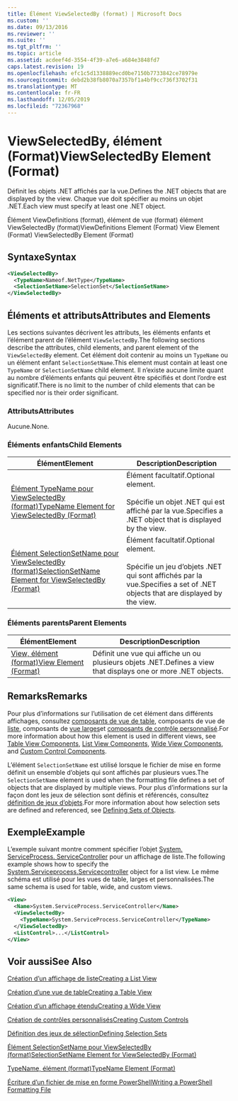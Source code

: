 ```yaml
---
title: Élément ViewSelectedBy (format) | Microsoft Docs
ms.custom: ''
ms.date: 09/13/2016
ms.reviewer: ''
ms.suite: ''
ms.tgt_pltfrm: ''
ms.topic: article
ms.assetid: acdeef4d-3554-4f39-a7e6-a684e3848fd7
caps.latest.revision: 19
ms.openlocfilehash: efc1c5d1338889ecd0be7150b7733842ce78979e
ms.sourcegitcommit: debd2b38fb8070a7357bf1a4bf9cc736f3702f31
ms.translationtype: MT
ms.contentlocale: fr-FR
ms.lasthandoff: 12/05/2019
ms.locfileid: "72367968"
---
```

# <a name="viewselectedby-element-format"></a><span data-ttu-id="a04bd-102">ViewSelectedBy, élément (Format)</span><span class="sxs-lookup"><span data-stu-id="a04bd-102">ViewSelectedBy Element (Format)</span></span>

<span data-ttu-id="a04bd-103">Définit les objets .NET affichés par la vue.</span><span class="sxs-lookup"><span data-stu-id="a04bd-103">Defines the .NET objects that are displayed by the view.</span></span> <span data-ttu-id="a04bd-104">Chaque vue doit spécifier au moins un objet .NET.</span><span class="sxs-lookup"><span data-stu-id="a04bd-104">Each view must specify at least one .NET object.</span></span>

<span data-ttu-id="a04bd-105">Élément ViewDefinitions (format), élément de vue (format) élément ViewSelectedBy (format)</span><span class="sxs-lookup"><span data-stu-id="a04bd-105">ViewDefinitions Element (Format) View Element (Format) ViewSelectedBy Element (Format)</span></span>

## <a name="syntax"></a><span data-ttu-id="a04bd-106">Syntaxe</span><span class="sxs-lookup"><span data-stu-id="a04bd-106">Syntax</span></span>

```xml
<ViewSelectedBy>
  <TypeName>Nameof.NetType</TypeName>
  <SelectionSetName>SelectionSet</SelectionSetName>
</ViewSelectedBy>
```

## <a name="attributes-and-elements"></a><span data-ttu-id="a04bd-107">Éléments et attributs</span><span class="sxs-lookup"><span data-stu-id="a04bd-107">Attributes and Elements</span></span>

<span data-ttu-id="a04bd-108">Les sections suivantes décrivent les attributs, les éléments enfants et l’élément parent de l’élément `ViewSelectedBy`.</span><span class="sxs-lookup"><span data-stu-id="a04bd-108">The following sections describe the attributes, child elements, and parent element of the `ViewSelectedBy` element.</span></span> <span data-ttu-id="a04bd-109">Cet élément doit contenir au moins un `TypeName` ou un élément enfant `SelectionSetName`.</span><span class="sxs-lookup"><span data-stu-id="a04bd-109">This element must contain at least one `TypeName` or `SelectionSetName` child element.</span></span> <span data-ttu-id="a04bd-110">Il n’existe aucune limite quant au nombre d’éléments enfants qui peuvent être spécifiés et dont l’ordre est significatif.</span><span class="sxs-lookup"><span data-stu-id="a04bd-110">There is no limit to the number of child elements that can be specified nor is their order significant.</span></span>

### <a name="attributes"></a><span data-ttu-id="a04bd-111">Attributs</span><span class="sxs-lookup"><span data-stu-id="a04bd-111">Attributes</span></span>

<span data-ttu-id="a04bd-112">Aucune.</span><span class="sxs-lookup"><span data-stu-id="a04bd-112">None.</span></span>

### <a name="child-elements"></a><span data-ttu-id="a04bd-113">Éléments enfants</span><span class="sxs-lookup"><span data-stu-id="a04bd-113">Child Elements</span></span>

|<span data-ttu-id="a04bd-114">Élément</span><span class="sxs-lookup"><span data-stu-id="a04bd-114">Element</span></span>|<span data-ttu-id="a04bd-115">Description</span><span class="sxs-lookup"><span data-stu-id="a04bd-115">Description</span></span>|
|-------------|-----------------|
|[<span data-ttu-id="a04bd-116">Élément TypeName pour ViewSelectedBy (format)</span><span class="sxs-lookup"><span data-stu-id="a04bd-116">TypeName Element for ViewSelectedBy (Format)</span></span>](./typename-element-for-viewselectedby-format.md)|<span data-ttu-id="a04bd-117">Élément facultatif.</span><span class="sxs-lookup"><span data-stu-id="a04bd-117">Optional element.</span></span><br /><br /> <span data-ttu-id="a04bd-118">Spécifie un objet .NET qui est affiché par la vue.</span><span class="sxs-lookup"><span data-stu-id="a04bd-118">Specifies a .NET object that is displayed by the view.</span></span>|
|[<span data-ttu-id="a04bd-119">Élément SelectionSetName pour ViewSelectedBy (format)</span><span class="sxs-lookup"><span data-stu-id="a04bd-119">SelectionSetName Element for ViewSelectedBy (Format)</span></span>](./selectionsetname-element-for-viewselectedby-format.md)|<span data-ttu-id="a04bd-120">Élément facultatif.</span><span class="sxs-lookup"><span data-stu-id="a04bd-120">Optional element.</span></span><br /><br /> <span data-ttu-id="a04bd-121">Spécifie un jeu d’objets .NET qui sont affichés par la vue.</span><span class="sxs-lookup"><span data-stu-id="a04bd-121">Specifies a set of .NET objects that are displayed by the view.</span></span>|

### <a name="parent-elements"></a><span data-ttu-id="a04bd-122">Éléments parents</span><span class="sxs-lookup"><span data-stu-id="a04bd-122">Parent Elements</span></span>

|<span data-ttu-id="a04bd-123">Élément</span><span class="sxs-lookup"><span data-stu-id="a04bd-123">Element</span></span>|<span data-ttu-id="a04bd-124">Description</span><span class="sxs-lookup"><span data-stu-id="a04bd-124">Description</span></span>|
|-------------|-----------------|
|[<span data-ttu-id="a04bd-125">View, élément (format)</span><span class="sxs-lookup"><span data-stu-id="a04bd-125">View Element (Format)</span></span>](./view-element-format.md)|<span data-ttu-id="a04bd-126">Définit une vue qui affiche un ou plusieurs objets .NET.</span><span class="sxs-lookup"><span data-stu-id="a04bd-126">Defines a view that displays one or more .NET objects.</span></span>|

## <a name="remarks"></a><span data-ttu-id="a04bd-127">Remarks</span><span class="sxs-lookup"><span data-stu-id="a04bd-127">Remarks</span></span>

<span data-ttu-id="a04bd-128">Pour plus d’informations sur l’utilisation de cet élément dans différents affichages, consultez [composants de vue de table](./creating-a-table-view.md), composants de vue de [liste](./creating-a-list-view.md), composants de [vue larges](./creating-a-wide-view.md)et [composants de contrôle personnalisé](./creating-custom-controls.md).</span><span class="sxs-lookup"><span data-stu-id="a04bd-128">For more information about how this element is used in different views, see [Table View Components](./creating-a-table-view.md), [List View Components](./creating-a-list-view.md), [Wide View Components](./creating-a-wide-view.md), and [Custom Control Components](./creating-custom-controls.md).</span></span>

<span data-ttu-id="a04bd-129">L’élément `SelectionSetName` est utilisé lorsque le fichier de mise en forme définit un ensemble d’objets qui sont affichés par plusieurs vues.</span><span class="sxs-lookup"><span data-stu-id="a04bd-129">The `SelectionSetName` element is used when the formatting file defines a set of objects that are displayed by multiple views.</span></span> <span data-ttu-id="a04bd-130">Pour plus d’informations sur la façon dont les jeux de sélection sont définis et référencés, consultez [définition de jeux d’objets](./defining-selection-sets.md).</span><span class="sxs-lookup"><span data-stu-id="a04bd-130">For more information about how selection sets are defined and referenced, see [Defining Sets of Objects](./defining-selection-sets.md).</span></span>

## <a name="example"></a><span data-ttu-id="a04bd-131">Exemple</span><span class="sxs-lookup"><span data-stu-id="a04bd-131">Example</span></span>

<span data-ttu-id="a04bd-132">L’exemple suivant montre comment spécifier l’objet [System. ServiceProcess. ServiceController](/dotnet/api/System.ServiceProcess.ServiceController) pour un affichage de liste.</span><span class="sxs-lookup"><span data-stu-id="a04bd-132">The following example shows how to specify the [System.Serviceprocess.Servicecontroller](/dotnet/api/System.ServiceProcess.ServiceController) object for a list view.</span></span> <span data-ttu-id="a04bd-133">Le même schéma est utilisé pour les vues de table, larges et personnalisées.</span><span class="sxs-lookup"><span data-stu-id="a04bd-133">The same schema is used for table, wide, and custom views.</span></span>

```xml
<View>
  <Name>System.ServiceProcess.ServiceController</Name>
  <ViewSelectedBy>
    <TypeName>System.ServiceProcess.ServiceController</TypeName>
  </ViewSelectedBy>
  <ListControl>...</ListControl>
</View>
```

## <a name="see-also"></a><span data-ttu-id="a04bd-134">Voir aussi</span><span class="sxs-lookup"><span data-stu-id="a04bd-134">See Also</span></span>

[<span data-ttu-id="a04bd-135">Création d’un affichage de liste</span><span class="sxs-lookup"><span data-stu-id="a04bd-135">Creating a List View</span></span>](./creating-a-list-view.md)

[<span data-ttu-id="a04bd-136">Création d’une vue de table</span><span class="sxs-lookup"><span data-stu-id="a04bd-136">Creating a Table View</span></span>](./creating-a-table-view.md)

[<span data-ttu-id="a04bd-137">Création d’un affichage étendu</span><span class="sxs-lookup"><span data-stu-id="a04bd-137">Creating a Wide View</span></span>](./creating-a-wide-view.md)

[<span data-ttu-id="a04bd-138">Création de contrôles personnalisés</span><span class="sxs-lookup"><span data-stu-id="a04bd-138">Creating Custom Controls</span></span>](./creating-custom-controls.md)

[<span data-ttu-id="a04bd-139">Définition des jeux de sélection</span><span class="sxs-lookup"><span data-stu-id="a04bd-139">Defining Selection Sets</span></span>](./defining-selection-sets.md)

[<span data-ttu-id="a04bd-140">Élément SelectionSetName pour ViewSelectedBy (format)</span><span class="sxs-lookup"><span data-stu-id="a04bd-140">SelectionSetName Element for ViewSelectedBy (Format)</span></span>](./selectionsetname-element-for-viewselectedby-format.md)

[<span data-ttu-id="a04bd-141">TypeName, élément (format)</span><span class="sxs-lookup"><span data-stu-id="a04bd-141">TypeName Element (Format)</span></span>](./typename-element-for-viewselectedby-format.md)

[<span data-ttu-id="a04bd-142">Écriture d’un fichier de mise en forme PowerShell</span><span class="sxs-lookup"><span data-stu-id="a04bd-142">Writing a PowerShell Formatting File</span></span>](./writing-a-powershell-formatting-file.md)
